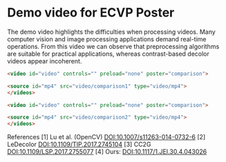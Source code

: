 # Demo video for ECVP Poster

The demo video highlights the difficulties when processing videos. Many computer vision and image processing applications demand real-time operations.
From this video we can observe that preprocessing algorithms are suitable for practical applications, whereas contrast-based decolor videos appear incoherent.

```HTML
<video id="video" controls="" preload="none" poster="comparison">

<source id="mp4" src="video/comparison1" type="video/mp4">
</videos>

<video id="video" controls="" preload="none" poster="comparison">

<source id="mp4" src="video/comparison2" type="video/mp4">
</videos>
```

References
[1] Lu et al. (OpenCV) [DOI:10.1007/s11263-014-0732-6](https://doi.org/10.1007/s11263-014-0732-6)
[2] LeDecolor [DOI:10.1109/TIP.2017.2745104](https://doi.org/10.1109/TIP.2017.2745104)
[3] CC2G [DOI:10.1109/LSP.2017.2755077](https://doi.org/10.1109/LSP.2017.2755077)
[4] Ours: [DOI:10.1117/1.JEI.30.4.043026](https://doi.org/10.1117/1.JEI.30.4.043026)